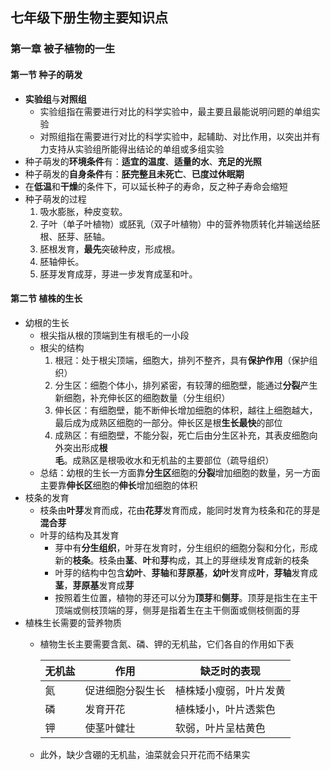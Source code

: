 ## 七年级下册生物主要知识点

### 第一章 被子植物的一生

#### 第一节 种子的萌发
- **实验组**与**对照组**
  - 实验组指在需要进行对比的科学实验中，最主要且最能说明问题的单组实验
  - 对照组指在需要进行对比的科学实验中，起辅助、对比作用，以突出并有力支持从实验组所能得出结论的单组或多组实验
- 种子萌发的**环境条件**有：**适宜的温度**、**适量的水**、**充足的光照**
- 种子萌发的**自身条件**有：**胚完整且未死亡**、**已度过休眠期**
- 在**低温**和**干燥**的条件下，可以延长种子的寿命，反之种子寿命会缩短
- 种子萌发的过程
  1. 吸水膨胀，种皮变软。
  2. 子叶（单子叶植物）或胚乳（双子叶植物）中的营养物质转化并输送给胚根、胚芽、胚轴。
  3. 胚根发育，**最先**突破种皮，形成根。
  4. 胚轴伸长。
  5. 胚芽发育成芽，芽进一步发育成茎和叶。

#### 第二节 植株的生长
- 幼根的生长
  - 根尖指从根的顶端到生有根毛的一小段
  - 根尖的结构
    1. 根冠：处于根尖顶端，细胞大，排列不整齐，具有**保护作用**（保护组织）
    2. 分生区：细胞个体小，排列紧密，有较薄的细胞壁，能通过**分裂**产生新细胞，补充伸长区的细胞数量（分生组织）
    3. 伸长区：有细胞壁，能不断伸长增加细胞的体积，越往上细胞越大，最后成为成熟区细胞的一部分。伸长区是根**生长最快**的部位
    4. 成熟区：有细胞壁，不能分裂，死亡后由分生区补充，其表皮细胞向外突出形成**根毛**。成熟区是根吸收水和无机盐的主要部位（疏导组织）
  - 总结：幼根的生长一方面靠**分生区**细胞的**分裂**增加细胞的数量，另一方面主要靠**伸长区**细胞的**伸长**增加细胞的体积
- 枝条的发育
  - 枝条由**叶芽**发育而成，花由**花芽**发育而成，能同时发育为枝条和花的芽是**混合芽**
  - 叶芽的结构及其发育
    - 芽中有**分生组织**，叶芽在发育时，分生组织的细胞分裂和分化，形成新的**枝条**。枝条由**茎**、**叶**和**芽**构成，其上的芽继续发育成新的枝条
    - 叶芽的结构中包含**幼叶**、**芽轴**和**芽原基**，**幼叶**发育成**叶**，**芽轴**发育成**茎**，**芽原基**发育成**芽**
    - 按照着生位置，植物的芽还可以分为**顶芽**和**侧芽**。顶芽是指生在主干顶端或侧枝顶端的芽，侧芽是指着生在主干侧面或侧枝侧面的芽
- 植株生长需要的营养物质
  - 植物生长主要需要含氮、磷、钾的无机盐，它们各自的作用如下表

    | 无机盐 | 作用             | 缺乏时的表现           |
    | ------ | ---------------- | ---------------------- |
    | 氮     | 促进细胞分裂生长 | 植株矮小瘦弱，叶片发黄 |
    | 磷     | 发育开花         | 植株矮小，叶片透紫色   |
    | 钾     | 使茎叶健壮       | 软弱，叶片呈枯黄色     |

  - 此外，缺少含硼的无机盐，油菜就会只开花而不结果实
